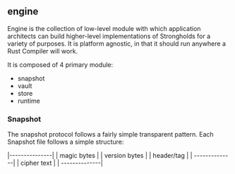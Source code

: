 ## engine

Engine is the collection of low-level module with which application architects can build higher-level implementations of Strongholds for a variety of purposes. It is platform agnostic, in that it should run anywhere a Rust Compiler will work.

It is composed of 4 primary module:
- snapshot
- vault
- store
- runtime

### Snapshot

The snapshot protocol follows a fairly simple transparent pattern. Each Snapshot file follows a simple structure:

|---------------|
| magic bytes   |
| version bytes |
| header/tag    |
| --------------|
| cipher text   |
| --------------|
